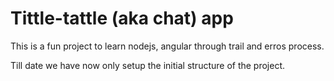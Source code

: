# Tittle-tattle (aka chat) app 

This is a fun project to learn nodejs, angular through trail and erros process.

Till date we have now only setup the initial structure of the project.

